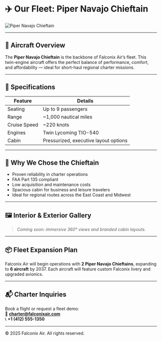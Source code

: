 # ✈️ Our Fleet: Piper Navajo Chieftain

![Piper Navajo Chieftain](https://www.aircharterserviceusa.com/aircraft-guide/private/piper-usa/piperpa-31navajochieftain)

---

## 🛫 Aircraft Overview

The **Piper Navajo Chieftain** is the backbone of Falconix Air’s fleet. This twin-engine aircraft offers the perfect balance of performance, comfort, and affordability — ideal for short-haul regional charter missions.

---

## 📐 Specifications

| Feature | Details |
|--------|---------|
| Seating | Up to 9 passengers |
| Range | ~1,000 nautical miles |
| Cruise Speed | ~220 knots |
| Engines | Twin Lycoming TIO-540 |
| Cabin | Pressurized, executive layout options |

---

## 🧠 Why We Chose the Chieftain

- Proven reliability in charter operations
- FAA Part 135 compliant
- Low acquisition and maintenance costs
- Spacious cabin for business and leisure travelers
- Ideal for regional routes across the East Coast and Midwest

---

## 🖼️ Interior & Exterior Gallery

> _Coming soon: immersive 360° views and branded cabin layouts._

---

## 📦 Fleet Expansion Plan

Falconix Air will begin operations with **2 Piper Navajo Chieftains**, expanding to **6 aircraft** by 2037. Each aircraft will feature custom Falconix livery and upgraded avionics.

---

## 📬 Charter Inquiries

Book a flight or request a fleet demo:  
📧 **charter@falconixair.com**  
📞 **+1 (412) 555-1350**

---

© 2025 Falconix Air. All rights reserved.
